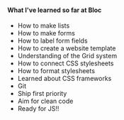#### What I've learned so far at Bloc

- How to make lists
- How to make forms
- How to label form fields
- How to create a website template
- Understanding of the Grid system
- How to connect CSS stylesheets
- How to format stylesheets
- Learned about CSS frameworks
- Git
- Ship first priority
- Aim for clean code
- Ready for JS!!

